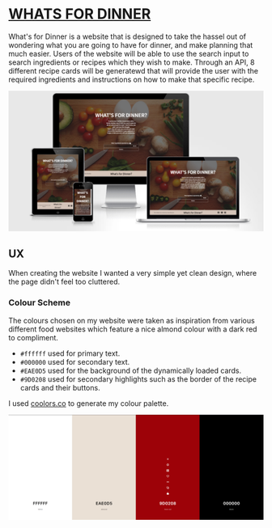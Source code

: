 # [WHATS FOR DINNER](https://jordan-boulton1.github.io/whats-for-dinner)

What's for Dinner is a website that is designed to take the hassel out of wondering what you are going to have for dinner, and make planning that much easier. Users of the website will be able to use the search input to search ingredients or recipes which they wish to make. Through an API, 8 different recipe cards will be generatewd that will provide the user with the required ingredients and instructions on how to make that specific recipe.

![Responsive Mockup](https://github.com/Jordan-Boulton1/whats-for-dinner/blob/main/documentation/responsive-mockup.PNG)

## UX

When creating the website I wanted a very simple yet clean design, where the page didn't feel too cluttered.

### Colour Scheme

The colours chosen on my website were taken as inspiration from various different food websites which feature a nice almond colour with a dark red to compliment.

- `#ffffff` used for primary text.
- `#000000` used for secondary text.
- `#EAE0D5` used for the background of the dynamically loaded cards.
- `#9D0208` used for secondary highlights such as the border of the recipe cards and their buttons.

I used [coolors.co](https://coolors.co/ffffff-eae0d5-9d0208-000000) to generate my colour palette.

![screenshot](https://github.com/Jordan-Boulton1/whats-for-dinner/blob/main/documentation/coolors.png)